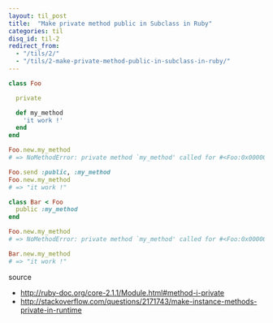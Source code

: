 ```yaml
---
layout: til_post
title:  "Make private method public in Subclass in Ruby"
categories: til
disq_id: til-2
redirect_from:
  - "/tils/2/"
  - "/tils/2-make-private-method-public-in-subclass-in-ruby/"
---
```



```ruby
class Foo

  private

  def my_method
    'it work !'
  end
end
```

```ruby
Foo.new.my_method
# => NoMethodError: private method `my_method' called for #<Foo:0x00000003ddb8e8>

Foo.send :public, :my_method
Foo.new.my_method
# => "it work !" 

```

```ruby
class Bar < Foo
  public :my_method
end
```

```ruby
Foo.new.my_method
# => NoMethodError: private method `my_method' called for #<Foo:0x00000003ddb8e8>

Bar.new.my_method
# => "it work !" 
```


source

* <http://ruby-doc.org/core-2.1.1/Module.html#method-i-private>
* <http://stackoverflow.com/questions/2171743/make-instance-methods-private-in-runtime>
